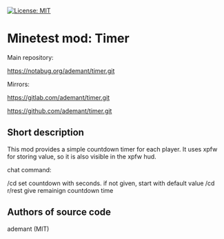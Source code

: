 [![License: MIT](https://img.shields.io/badge/License-MIT-yellow.svg)](https://opensource.org/licenses/MIT)
# Minetest mod: Timer

Main repository:

https://notabug.org/ademant/timer.git

Mirrors:

https://gitlab.com/ademant/timer.git

https://github.com/ademant/timer.git

## Short description

This mod provides a simple countdown timer for each player. It uses xpfw for storing value, so it is also visible in the xpfw hud.

chat command:

/cd <value> 	set countdown with <value> seconds. if not given, start with default value
/cd r/rest		give remainign countdown time

## Authors of source code

ademant (MIT)
